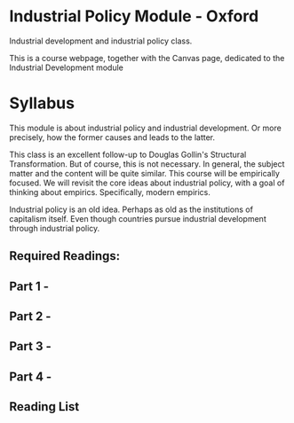 # Industrial Policy Module - Oxford
Industrial development and industrial policy class.

This is a course webpage, together with the Canvas page, dedicated to the Industrial Development module 

# Syllabus 

This module is about industrial policy and industrial development. Or more precisely, how the former causes and leads to the latter. 

This class is an excellent follow-up to Douglas Gollin's Structural Transformation. But of course, this is not necessary. In general, the subject matter and the content will be quite similar. This course will be empirically focused. We will revisit the core ideas about industrial policy, with a goal of thinking about empirics. Specifically, modern empirics.

Industrial policy is an old idea. Perhaps as old as the institutions of capitalism itself. Even though countries pursue industrial development through industrial policy. 

## Required Readings:

## Part 1 -

## Part 2 - 

## Part 3 - 

## Part 4 - 


## Reading List 
